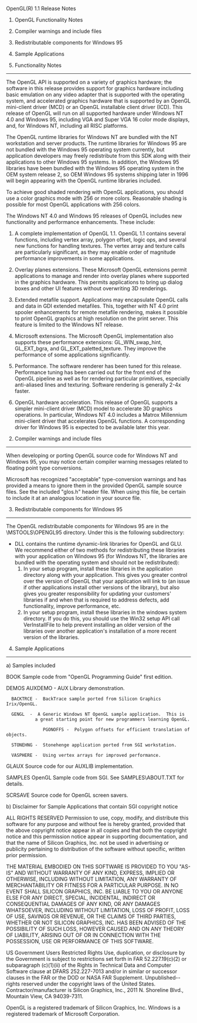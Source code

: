 OpenGL(R) 1.1 Release Notes

1.  OpenGL Functionality Notes
2.  Compiler warnings and include files
3.  Redistributable components for Windows 95
4.  Sample Applications


1.  Functionality Notes
-----------------------

The OpenGL API is supported on a variety of graphics hardware; the
software in this release provides support for graphics hardware including
basic emulation on any video adapter that is supported with the operating
system, and accelerated graphics hardware that is supported by an OpenGL
mini-client driver (MCD) or an OpenGL installable client driver (ICD).
This release of OpenGL will run on all supported hardware under 
Windows NT 4.0 and Windows 95, including VGA and Super VGA 16 color mode 
displays, and, for Windows NT, including all RISC platforms.

The OpenGL runtime libraries for Windows NT are bundled with the
NT workstation and server products.  The runtime libraries for Windows 95
are not bundled with the Windows 95 operating system currently, but application
developers may freely redistribute from this SDK along with their applications 
to other Windows 95 systems.  In addition, the Windows 95 libraries have been
bundled with the Windows 95 operating system in the OEM system release 2, so
OEM Windows 95 systems shipping later in 1996 will begin appearing with the
OpenGL runtime libraries included.

To achieve good shaded rendering with OpenGL applications, you should use a 
color graphics mode with 256 or more colors.  Reasonable shading is 
possible for most OpenGL applications with 256 colors.

The Windows NT 4.0 and Windows 95 releases of OpenGL includes new functionality 
and performance enhancements.  These include:

1) A complete implementation of OpenGL 1.1.  OpenGL 1.1 contains several 
functions, including vertex array, polygon offset, logic ops, and several new 
functions for handling textures.  The vertex array and texture calls are 
particularly significant, as they may enable order of magnitude performance 
improvements in some applications.

2) Overlay planes extensions.  These Microsoft OpenGL extensions permit
applications to manage and render into overlay planes where supported
in the graphics hardware.  This permits applications to bring up dialog boxes
and other UI features without overwriting 3D renderings.

3) Extended metafile support.  Applications may encapsulate OpenGL calls and
data in GDI extended metafiles.  This, together with NT 4.0 print spooler 
enhancements for remote metafile rendering, makes it possible to print OpenGL 
graphics at high resolution on the print server.  This feature is limited to 
the Windows NT release.

4) Microsoft extensions.  The Microsoft OpenGL implementation also supports
these performance extensions: GL_WIN_swap_hint, GL_EXT_bgra, and
GL_EXT_paletted_texture.  They improve the performance of some applications
significantly.

5) Performance.  The software renderer has been tuned for this release.  
Performance tuning has been carried out for the front end of the OpenGL 
pipeline as well as for rendering particular primitives, especially 
anti-aliased lines and texturing.  Software rendering is generally 2-4x 
faster.

6) OpenGL hardware acceleration.  This release of OpenGL supports a simpler
mini-client driver (MCD) model to accelerate 3D graphics operations.  In
particular, Windows NT 4.0 includes a Matrox Millennium mini-client driver
that accelerates OpenGL functions.  A corresponding driver for Windows 95
is expected to be available later this year.

2.  Compiler warnings and include files
---------------------------------------

When developing or porting OpenGL source code for Windows NT and Windows 95,
you may notice certain compiler warning messages related to floating point type 
conversions.

Microsoft has recognized "acceptable" type-conversion warnings and has 
provided a means to ignore them in the provided OpenGL sample source files. 
See the included "glos.h" header file.  When using this file, be certain
to include it at an analogous location in your source file.


3. Redistributable components for Windows 95
--------------------------------------------

The OpenGL redistributable components for Windows 95 are in the 
\MSTOOLS\OPENGL95 directory.  Under this is the following subdirectory:

- DLL contains the runtime dynamic-link libraries for OpenGL and GLU.
  We recommend either of two methods for redistributing these libraries
  with your application on Windows 95 (for Windows NT, the libraries are
  bundled with the operating system and should not be redistributed):
  1) In your setup program, install these libraries in the 
     application directory along with your application.  This gives you
     greater control over the version of OpenGL that your application
     will link to (an issue if other applications install other versions
     of the library), but also gives you greater responsibility for 
     updating your customers' libraries if and when that is required
     to address defects, add functionality, improve performance, etc.
  2) In your setup program, install these libraries in the windows
     system directory.  If you do this, you should use the Win32 setup
     API call VerInstallFile to help prevent installing an older version
     of the libraries over another application's installation of a more
     recent version of the libraries.

4.  Sample Applications
-----------------------

a)  Samples included

   BOOK	Sample code from "OpenGL Programming Guide" first edition.

   DEMOS
      AUXDEMO  -  AUX Library demonstration.

      BACKTRCE -  BackTrace sample ported from Silicon Graphics Irix/OpenGL.

      GENGL	 -  A Generic Windows NT OpenGL sample application.  This is
               a great starting point for new programmers learning OpenGL.

                  PGONOFFS -  Polygon offsets for efficient translation of objects.

      STONEHNG -  Stonehenge application ported from SGI workstation.

      VASPHERE -  Using vertex arrays for improved performance.

   GLAUX       Source code for our AUXLIB implementation.

   SAMPLES	OpenGL Sample code from SGI.  See SAMPLES\ABOUT.TXT for details.

   SCRSAVE	Source code for OpenGL screen savers.


b)  Disclaimer for Sample Applications that contain SGI copyright notice

ALL RIGHTS RESERVED
Permission to use, copy, modify, and distribute this software for
any purpose and without fee is hereby granted, provided that the above
copyright notice appear in all copies and that both the copyright notice
and this permission notice appear in supporting documentation, and that
the name of Silicon Graphics, Inc. not be used in advertising
or publicity pertaining to distribution of the software without specific,
written prior permission.

THE MATERIAL EMBODIED ON THIS SOFTWARE IS PROVIDED TO YOU "AS-IS"
AND WITHOUT WARRANTY OF ANY KIND, EXPRESS, IMPLIED OR OTHERWISE,
INCLUDING WITHOUT LIMITATION, ANY WARRANTY OF MERCHANTABILITY OR
FITNESS FOR A PARTICULAR PURPOSE.  IN NO EVENT SHALL SILICON
GRAPHICS, INC.  BE LIABLE TO YOU OR ANYONE ELSE FOR ANY DIRECT,
SPECIAL, INCIDENTAL, INDIRECT OR CONSEQUENTIAL DAMAGES OF ANY
KIND, OR ANY DAMAGES WHATSOEVER, INCLUDING WITHOUT LIMITATION,
LOSS OF PROFIT, LOSS OF USE, SAVINGS OR REVENUE, OR THE CLAIMS OF
THIRD PARTIES, WHETHER OR NOT SILICON GRAPHICS, INC.  HAS BEEN
ADVISED OF THE POSSIBILITY OF SUCH LOSS, HOWEVER CAUSED AND ON
ANY THEORY OF LIABILITY, ARISING OUT OF OR IN CONNECTION WITH THE
POSSESSION, USE OR PERFORMANCE OF THIS SOFTWARE.

US Government Users Restricted Rights
Use, duplication, or disclosure by the Government is subject to
restrictions set forth in FAR 52.227.19(c)(2) or subparagraph
(c)(1)(ii) of the Rights in Technical Data and Computer Software
clause at DFARS 252.227-7013 and/or in similar or successor
clauses in the FAR or the DOD or NASA FAR Supplement.
Unpublished-- rights reserved under the copyright laws of the
United States.  Contractor/manufacturer is Silicon Graphics,
Inc., 2011 N.  Shoreline Blvd., Mountain View, CA 94039-7311.

OpenGL is a registered trademark of Silicon Graphics, Inc.
Windows is a registered trademark of Microsoft Corporation.
